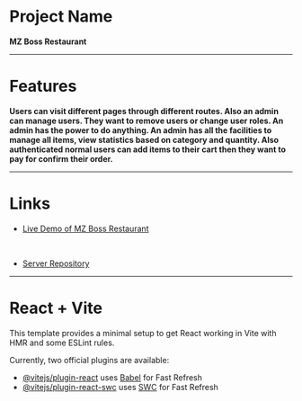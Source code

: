 # Project Name
<b>MZ Boss Restaurant</b>
<hr>

# Features

<b>Users can visit different pages through different routes. Also an admin can manage users. They want to remove users or change user roles. An admin has the power to do anything. An admin has all the facilities to manage all items, view statistics based on category and quantity. Also authenticated normal users can add items to their cart then they want to pay for confirm their order.</b>
<hr>

# Links
- [Live Demo of MZ Boss Restaurant](https://mz-boss-restaurant.web.app)
<br>

- [Server Repository](https://github.com/ssmahim01/mz-boss-restaurant-server)
<hr>

# React + Vite

This template provides a minimal setup to get React working in Vite with HMR and some ESLint rules.

Currently, two official plugins are available:

- [@vitejs/plugin-react](https://github.com/vitejs/vite-plugin-react/blob/main/packages/plugin-react/README.md) uses [Babel](https://babeljs.io/) for Fast Refresh
- [@vitejs/plugin-react-swc](https://github.com/vitejs/vite-plugin-react-swc) uses [SWC](https://swc.rs/) for Fast Refresh